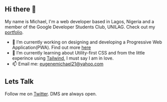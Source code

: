## Hi there 👋

My name is Michael, I'm a web developer based in Lagos, Nigeria and a member of the Google Developer Students Club, UNILAG. Check out my [portfolio](https://michael-eugene.github.io).
- 🔭 I’m currently working on designing and developing a Progressive Web Application(PWA). Find out more [here](https://github.com/michael-eugene/vue-news)
- 🌱 I’m currently learning about Utility-first CSS and from the little experince using [Tailwind](http://tailwindcss.com), I must say I am in love.
- 📫 Email me: eugenemichael21@yahoo.com

## Lets Talk
Follow me on [Twitter](https://twitter.com/youthisboy). DMS are always open.

